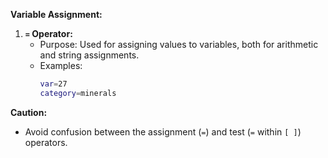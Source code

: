 **Variable Assignment:**

1. **`=` Operator:**
   - Purpose: Used for assigning values to variables, both for arithmetic and string assignments.
   - Examples:
     ```bash
     var=27
     category=minerals
     ```

**Caution:**
- Avoid confusion between the assignment (`=`) and test (`=` within `[ ]`) operators.



